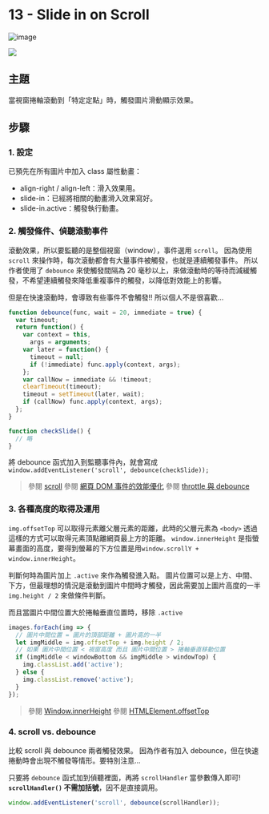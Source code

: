 # 13 - Slide in on Scroll

![image](https://img.shields.io/badge/JavaScript-exercise-F0DB4F.svg)

![](https://images2.imgbox.com/0c/28/9Ep0DzhO_o.jpg)

## 主題

當視窗捲軸滾動到「特定定點」時，觸發圖片滑動顯示效果。

## 步驟

### 1. 設定

已預先在所有圖片中加入 class 屬性動畫：

- align-right / align-left：滑入效果用。
- slide-in：已經將相關的動畫滑入效果寫好。
- slide-in.active：觸發執行動畫。

### 2. 觸發條件、偵聽滾動事件

滾動效果，所以要監聽的是整個視窗（window），事件選用 `scroll`。
因為使用 `scroll` 來操作時，每次滾動都會有大量事件被觸發，也就是連續觸發事件。
所以作者使用了 `debounce` 來使觸發間隔為 20 毫秒以上，來做滾動時的等待而減緩觸發，不希望連續觸發來降低重複事件的觸發，以降低對效能上的影響。

但是在快速滾動時，會導致有些事件不會觸發!! 所以個人不是很喜歡...

```js
function debounce(func, wait = 20, immediate = true) {
  var timeout;
  return function() {
    var context = this,
      args = arguments;
    var later = function() {
      timeout = null;
      if (!immediate) func.apply(context, args);
    };
    var callNow = immediate && !timeout;
    clearTimeout(timeout);
    timeout = setTimeout(later, wait);
    if (callNow) func.apply(context, args);
  };
}

function checkSlide() {
  // 略
}
```

將 debounce 函式加入到監聽事件內，就會寫成 `window.addEventListener('scroll', debounce(checkSlide));`

> 參閱 [scroll](https://developer.mozilla.org/zh-TW/docs/Web/API/Document/scroll_event)
> 參閱 [網頁 DOM 事件的效能優化](https://mropengate.blogspot.com/2017/12/dom-debounce-throttle.html)
> 參閱 [throttle 與 debounce](https://blog.camel2243.com/2017/06/05/javascript-throttle-%E8%88%87-debounce%EF%BC%8C%E8%99%95%E7%90%86%E9%A0%BB%E7%B9%81%E7%9A%84-callback-%E5%9F%B7%E8%A1%8C%E9%A0%BB%E7%8E%87/)

### 3. 各種高度的取得及運用

`img.offsetTop` 可以取得元素離父層元素的距離，此時的父層元素為 `<body>` 透過這樣的方式可以取得元素頂點離網頁最上方的距離。
`window.innerHeight` 是指螢幕畫面的高度，要得到螢幕的下方位置是用`window.scrollY + window.innerHeight`。

判斷何時為圖片加上 `.active` 來作為觸發進入點。
圖片位置可以是上方、中間、下方，但最理想的情況是滾動到圖片中間時才觸發，因此需要加上圖片高度的一半 `img.height / 2` 來做條件判斷。

而且當圖片中間位置大於捲軸垂直位置時，移除 `.active`

```js
images.forEach(img => {
  // 圖片中間位置 = 圖片的頂部距離 + 圖片高的一半
  let imgMiddle = img.offsetTop + img.height / 2;
  // 如果 圖片中間位置 < 視窗高度 而且 圖片中間位置 > 捲軸垂直移動位置
  if (imgMiddle < windowBottom && imgMiddle > windowTop) {
    img.classList.add('active');
  } else {
    img.classList.remove('active');
  }
});
```

> 參閱 [Window.innerHeight](https://developer.mozilla.org/zh-CN/docs/Web/API/Window/innerHeight)
> 參閱 [HTMLElement.offsetTop](https://developer.mozilla.org/zh-CN/docs/Web/API/HTMLElement/offsetTop)

### 4. scroll vs. debounce

比較 scroll 與 debounce 兩者觸發效果。
因為作者有加入 debounce，但在快速捲動時會出現不觸發等情形。要特別注意...

只要將 `debounce` 函式加到偵聽裡面，再將 `scrollHandler` 當參數傳入即可! **`scrollHandler()` 不需加括號**，因不是直接調用。

```js
window.addEventListener('scroll', debounce(scrollHandler));
```
